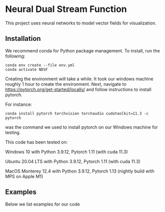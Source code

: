 # Neural Dual Stream Function
This project uses neural networks to model vector fields for visualization.


## Installation

We recommend conda for Python package management. To install, run the following:
```
conda env create --file env.yml
conda activate NDSF
```

Creating the environment will take a while. It took our windows machine roughly 1 hour to create the environment.
Next, navigate to https://pytorch.org/get-started/locally/ and follow instructions to install pytorch.

For instance:
```
conda install pytorch torchvision torchaudio cudatoolkit=11.3 -c pytorch
```

was the command we used to install pytorch on our Windows machine for testing.

This code has been tested on:

Windows 10 with Python 3.9.12, Pytorch 1.11 (with cuda 11.3)

Ubuntu 20.04 LTS with Python 3.9.12, Pytorch 1.11 (with cuda 11.3)

MacOS Monterey 12.4 with Python 3.9.12, Pytorch 1.13 (nightly build with MPS on Apple M1)


## Examples

Below we list examples for our code

